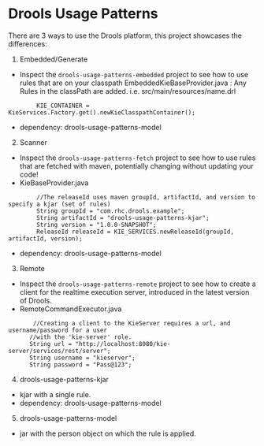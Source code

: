 # Drools Usage Patterns
There are 3 ways to use the Drools platform, this project showcases the differences:

1. Embedded/Generate
  * Inspect the `drools-usage-patterns-embedded` project to see how to use rules that are on your classpath
   EmbeddedKieBaseProvider.java : Any Rules in the classPath are added. i.e. src/main/resources/name.drl
```shell
   		KIE_CONTAINER = KieServices.Factory.get().newKieClasspathContainer();
```
  * dependency: drools-usage-patterns-model
  
2. Scanner 
  * Inspect the `drools-usage-patterns-fetch` project to see how to use rules that are fetched with maven, potentially changing without updating your code!
  * KieBaseProvider.java
```shell
  		//The releaseId uses maven groupId, artifactId, and version to specify a kjar (set of rules)
		String groupId = "com.rhc.drools.example";
		String artifactId = "drools-usage-patterns-kjar";
		String version = "1.0.0-SNAPSHOT";
		ReleaseId releaseId = KIE_SERVICES.newReleaseId(groupId, artifactId, version);
```
 * dependency: drools-usage-patterns-model
 
3. Remote 
  * Inspect the `drools-usage-patterns-remote` project to see how to create a client for the realtime execution server, introduced in the latest version of Drools.
  * RemoteCommandExecutor.java
  ```shell
	     //Creating a client to the KieServer requires a url, and username/password for a user
	    //with the 'kie-server' role.
	    String url = "http://localhost:8080/kie-server/services/rest/server";
	    String username = "kieserver";
	    String password = "Pass@123";
 ```
4. drools-usage-patterns-kjar
  * kjar with a single rule.
  * dependency: drools-usage-patterns-model
  
5. drools-usage-patterns-model
  * jar with the person object on which the rule is applied.
